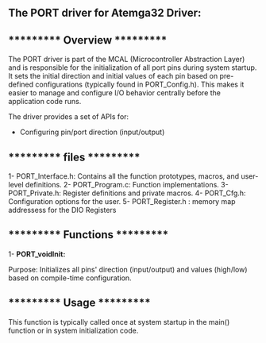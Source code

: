 ## The PORT driver for Atemga32 Driver:

## *********  Overview  *********  
The PORT driver is part of the MCAL (Microcontroller Abstraction Layer) and is responsible for 
the initialization of all port pins during system startup. It sets the initial direction and initial
values of each pin based on pre-defined configurations (typically found in PORT_Config.h).
This makes it easier to manage and configure I/O behavior centrally before the application code runs.


The driver provides a set of APIs for:

 - Configuring pin/port direction (input/output)


## *********  files  ********* 
 1- PORT_Interface.h: Contains all the function prototypes, macros, and user-level definitions.
 2- PORT_Program.c: Function implementations.
 3- PORT_Private.h: Register definitions and private macros.
 4- PORT_Cfg.h: Configuration options for the user.
 5- PORT_Register.h : memory map addressess for the DIO Registers 
 
 
## *********  Functions  *********  
1- **PORT_voidInit:**

Purpose: Initializes all pins' direction (input/output) and values (high/low)
based on compile-time configuration.



## *********  Usage  ********* 
This function is typically called once at system startup in the main()
 function or in system initialization code.